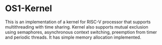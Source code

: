 # OS1-Kernel

This is an implementation of a kernel for RISC-V processor that supports multithreading with time sharing. Kernel also supports mutual exclusion using semaphores, 
asynchronous context switching, preemption from timer and periodic threads. It has simple memory allocation implemented.
